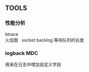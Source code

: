 ## TOOLS
### 性能分析  
  btrace    
  火焰图  
  socket backlog 等待队列的长度  
  
  
  
### logback MDC  
用来在日志中增加自定义字段
